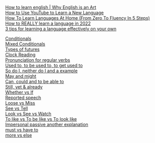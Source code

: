 [How to learn english | Why English is an Art](https://www.youtube.com/watch?v=78YC_9qcs6k)\
[How to Use YouTube to Learn a New Language](https://www.youtube.com/watch?v=DItgEwqKF94)\
[How To Learn Languages At Home (From Zero To Fluency In 5 Steps)](https://www.youtube.com/watch?v=qmhkzM6MurU)\
[How to REALLY learn a language in 2022](https://www.youtube.com/watch?v=lucR1kzUsoo)\
[3 tips for learning a language effectively on your own](https://www.youtube.com/watch?v=5aFOUMx5RlQ)

[Conditionals](https://www.youtube.com/watch?v=uDoBdq0s8eY)\
[Mixed Conditionals](https://www.youtube.com/watch?v=_Mv7fBqauvc)\
[Types of futures](https://www.youtube.com/watch?v=0-6ZBRkZKWI)\
[Clock Reading](https://www.youtube.com/watch?v=-fCcdzHj7fg)\
[Pronunciation for regular verbs](https://www.youtube.com/watch?v=DyAp3-H62ow)\
[Used to, to be used to, to get used to](https://www.youtube.com/watch?v=JNjhav6TaB0)\
[So do I, neither do I](https://www.youtube.com/watch?v=i7bbipMJiJw)[ and a example](https://www.youtube.com/watch?v=esml6XQVjEo)\
[May and might](https://www.youtube.com/watch?v=gQbjkYwhUt8)\
[Can, could and to be able to](https://www.youtube.com/watch?v=IyPH-lHuMTc)\
[Still, yet & already](https://www.youtube.com/watch?v=6Qa-GiJtOz8)\
[Whether vs If](https://www.youtube.com/watch?v=BFrtCR30Un8)\
[Reported speech](https://www.youtube.com/watch?v=oOxcIbk_F1M)\
[Loose vs Miss](https://www.youtube.com/watch?v=_fP5WqA2-pk)\
[See vs Tell](https://www.youtube.com/watch?v=o5utoq5415M)\
[Look vs See vs Watch](https://www.youtube.com/watch?v=-kalGugMVro)\
[To like vs To be like vs To look like](https://www.youtube.com/watch?v=qBR30NayOpM)\
[Impersonal passive](https://www.youtube.com/watch?v=JSKGxtP0uWk)[ another explanation](https://www.youtube.com/watch?v=hekx7qv7JnY)\
[must vs have to](https://www.youtube.com/watch?v=iK7DVpJpOfw)\
[more vs else](https://www.youtube.com/watch?v=IJWL87H9FLM)
